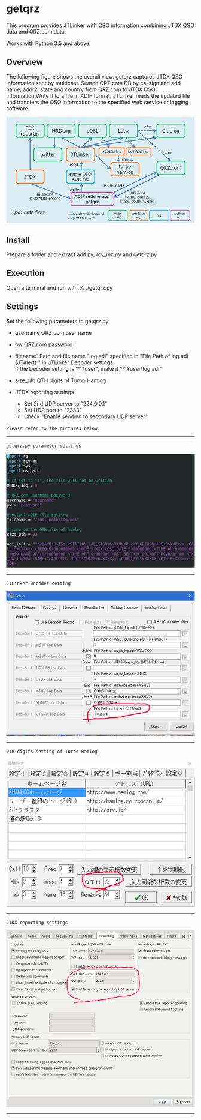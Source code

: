 # getqrz

This program provides JTLinker with QSO information combining JTDX QSO data and QRZ.com data.

Works with Python 3.5 and above.

## Overview
The following figure shows the overall view.
getqrz captures JTDX QSO information sent by multicast.
Search QRZ.com DB by callsign and add name, addr2, state and country from QRZ.com to JTDX QSO information.Write it to a file in ADIF format.
JTLinker reads the updated file and transfers the QSO information to the specified web service or logging software.

![](img/rtupload.png)

## Install
Prepare a folder and extract adif.py, rcv_mc.py and getqrz.py

## Execution
Open a terminal and run with
% ./getqrz.py

## Settings
Set the following parameters to getqrz.py

- username
  QRZ.com user name

- pw
  QRZ.com password

- filename`
  Path and file name "log.adi" specified in "File Path of log.adi (JTAlert) " in JTLinker Decoder settings.  
  if the Decoder setting is "Y:\user\", make it "Y:¥user\log.adi"

- size_qth
  QTH digits of Turbo Hamlog

- JTDX reporting settings
  - Set 2nd UDP server to "224.0.0.1"
  - Set UDP port to "2333"
  - Check "Enable sending to secondary UDP server"

`Please refer to the pictures below.`
***
`getqrz.py parameter settings`

![](img/getqrz_setting.png)
***
`JTLinker Decoder setting`

![](img/jtlinker_setting_decoder_ed.png)
***
`QTH digits setting of Turbo Hamlog`

![](img/tbhamlog_setting_ed.png)
***
`JTDX reporting settings`

![](img/jtdx_setting_reporting_ed.png)
***
